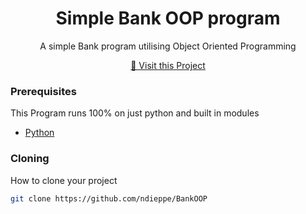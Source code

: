 
<h1 align="center" style="font-weight: bold;">Simple Bank OOP program</h1>


<p align="center">A simple Bank program utilising Object Oriented Programming</p>


<p align="center">
<a href="https://github.com/ndieppe/BankOOP">📱 Visit this Project</a>
</p>

<h3>Prerequisites</h3>

This Program runs 100% on just python and built in modules

- [Python](https://github.com/python)

<h3>Cloning</h3>

How to clone your project

```bash
git clone https://github.com/ndieppe/BankOOP
```
 
